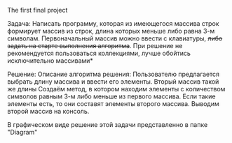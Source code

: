 The first final project

Задача:
Написать программу, которая из имеющегося массива строк формирует массив из строк, длина которых меньше либо равна 3-м символам. Первоначальный массив можно ввести с клавиатуры, ~~либо задать на старте выполнения алгоритма~~. При решение не рекомендуется пользоваться коллекциями, лучше обойтись исключительно массивами*

Решение:
Описание алгоритма решения:
Пользователю предлагается выбрать длину массива и ввести его элементы. Вторый массив такой же длины Создаём метод, в котором находим элементы с количеством символов равным 3-м либо меньше из первого массива. Если такие элементы есть, то они составят элементы второго массива. 
Выводим второй массив на консоль.

В графическом виде решение этой задачи представленно в папке "Diagram"